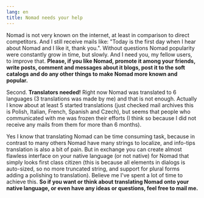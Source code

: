 ```yaml
---
lang: en
title: Nomad needs your help
---
```

Nomad is not very known on the internet, at least in comparison to direct competitors. And I still receive mails like: "Today is the first day when I hear about Nomad and I like it, thank you.". Without questions Nomad popularity were constantly grow in time, but slowly. And I need you, my fellow users, to improve that. **Please, if you like Nomad, promote it among your friends, write posts, comment and messages about it blogs, post it to the soft catalogs and do any other things to make Nomad more known and popular.**

Second. **Translators needed!** Right now Nomad was translated to 6 languages (3 translations was made by me) and that is not enough. Actually I know about at least 5 started translations (just checked mail archives this is Polish, Italian, French, Spanish and Czech), but seems that people who communicated with me was frozen their efforts (I think so because I did not receive any mails from them for more than 6 months).

Yes I know that translating Nomad can be time consuming task, because in contrast to many others Nomad have many strings to localize, and info-tips translation is also a bit of pain. But in exchange you can create almost flawless interface on your native language (or not native) for Nomad that simply looks first class citizen (this is because all elements in dialogs is auto-sized, so no more truncated string, and support for plural forms adding a polishing to translation). Believe me I've spent a lot of time to achieve this.
**So if you want or think about translating Nomad onto your native language, or even have any ideas or questions, feel free to mail me.**

